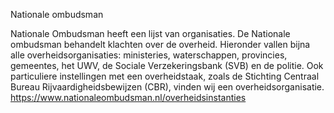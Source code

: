 Nationale ombudsman

Nationale Ombudsman heeft een lijst van organisaties. De Nationale ombudsman behandelt klachten over de overheid. Hieronder vallen bijna alle overheidsorganisaties: ministeries, waterschappen,  provincies, gemeentes, het UWV, de Sociale Verzekeringsbank (SVB) en de  politie. Ook particuliere instellingen met een overheidstaak, zoals de  Stichting Centraal Bureau Rijvaardigheidsbewijzen (CBR), vinden wij een  overheidsorganisatie. 
https://www.nationaleombudsman.nl/overheidsinstanties
